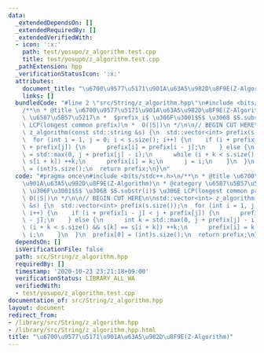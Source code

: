 ```yaml
---
data:
  _extendedDependsOn: []
  _extendedRequiredBy: []
  _extendedVerifiedWith:
  - icon: ':x:'
    path: test/yosupo/z_algorithm.test.cpp
    title: test/yosupo/z_algorithm.test.cpp
  _pathExtension: hpp
  _verificationStatusIcon: ':x:'
  attributes:
    document_title: "\u6700\u9577\u5171\u901A\u63A5\u982D\u8F9E(Z-Algorithm)"
    links: []
  bundledCode: "#line 2 \"src/String/z_algorithm.hpp\"\n#include <bits/stdc++.h>\n\
    /**\n * @title \u6700\u9577\u5171\u901A\u63A5\u982D\u8F9E(Z-Algorithm)\n * @category\
    \ \u6587\u5B57\u5217\n *  $prefix_i$ \u306F\u3001$S$ \u3068 $S.substr(i)$ \u306E\
    \ LCP(longest common prefix)\n *  O(|S|)\n */\n\n// BEGIN CUT HERE\n\nstd::vector<int>\
    \ z_algorithm(const std::string &s) {\n  std::vector<int> prefix(s.size());\n\
    \  for (int i = 1, j = 0; i < s.size(); i++) {\n    if (i + prefix[i - j] < j\
    \ + prefix[j]) {\n      prefix[i] = prefix[i - j];\n    } else {\n      int k\
    \ = std::max(0, j + prefix[j] - i);\n      while (i + k < s.size() && s[k] ==\
    \ s[i + k]) ++k;\n      prefix[i] = k;\n      j = i;\n    }\n  }\n  prefix[0]\
    \ = (int)s.size();\n  return prefix;\n}\n"
  code: "#pragma once\n#include <bits/stdc++.h>\n/**\n * @title \u6700\u9577\u5171\
    \u901A\u63A5\u982D\u8F9E(Z-Algorithm)\n * @category \u6587\u5B57\u5217\n *  $prefix_i$\
    \ \u306F\u3001$S$ \u3068 $S.substr(i)$ \u306E LCP(longest common prefix)\n * \
    \ O(|S|)\n */\n\n// BEGIN CUT HERE\n\nstd::vector<int> z_algorithm(const std::string\
    \ &s) {\n  std::vector<int> prefix(s.size());\n  for (int i = 1, j = 0; i < s.size();\
    \ i++) {\n    if (i + prefix[i - j] < j + prefix[j]) {\n      prefix[i] = prefix[i\
    \ - j];\n    } else {\n      int k = std::max(0, j + prefix[j] - i);\n      while\
    \ (i + k < s.size() && s[k] == s[i + k]) ++k;\n      prefix[i] = k;\n      j =\
    \ i;\n    }\n  }\n  prefix[0] = (int)s.size();\n  return prefix;\n}"
  dependsOn: []
  isVerificationFile: false
  path: src/String/z_algorithm.hpp
  requiredBy: []
  timestamp: '2020-10-23 23:21:18+09:00'
  verificationStatus: LIBRARY_ALL_WA
  verifiedWith:
  - test/yosupo/z_algorithm.test.cpp
documentation_of: src/String/z_algorithm.hpp
layout: document
redirect_from:
- /library/src/String/z_algorithm.hpp
- /library/src/String/z_algorithm.hpp.html
title: "\u6700\u9577\u5171\u901A\u63A5\u982D\u8F9E(Z-Algorithm)"
---
```


